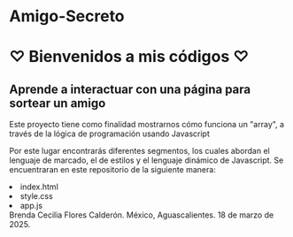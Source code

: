 # Amigo-Secreto
<h1> ♡ Bienvenidos a mis códigos ♡ </h1>

<h2>Aprende a interactuar con una página para sortear un amigo</h2>
<div>
<p>Este proyecto tiene como finalidad mostrarnos cómo funciona un "array", a través de la lógica de programación usando Javascript</p>
<p>Por este lugar encontrarás diferentes segmentos, los cuales abordan el lenguaje de marcado, el de estilos y el lenguaje dinámico de Javascript. Se encuentraran en este repositorio de la siguiente manera:</p>

<li>index.html</li>
<li>style.css</li>
<li>app.js</li>
</div>


 <div><footer>Brenda Cecilia Flores Calderón. México, Aguascalientes. 18 de marzo de 2025. </footer> </div>
